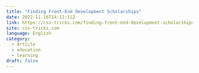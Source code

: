 ```yaml
---
title: "Finding Front-End Development Scholarships"
date: 2022-11-16T14:11:11Z
link: https://css-tricks.com/finding-front-end-development-scholarships/?utm_medium=RSS&utm_source=news.12bit.vn
site: css-tricks.com
language: English
category:
  - Article
  - education
  - learning
draft: false
---
```

